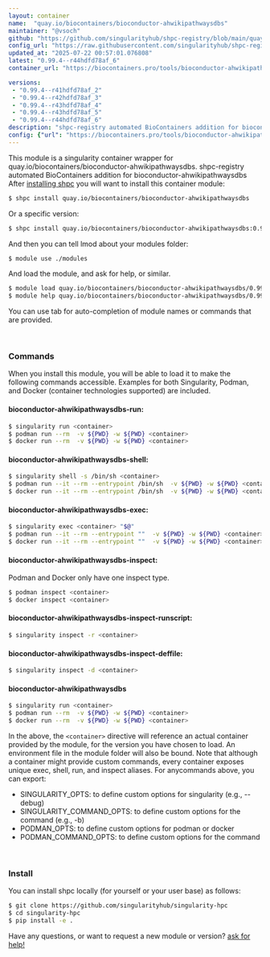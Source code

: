 ```yaml
---
layout: container
name:  "quay.io/biocontainers/bioconductor-ahwikipathwaysdbs"
maintainer: "@vsoch"
github: "https://github.com/singularityhub/shpc-registry/blob/main/quay.io/biocontainers/bioconductor-ahwikipathwaysdbs/container.yaml"
config_url: "https://raw.githubusercontent.com/singularityhub/shpc-registry/main/quay.io/biocontainers/bioconductor-ahwikipathwaysdbs/container.yaml"
updated_at: "2025-07-22 00:57:01.076808"
latest: "0.99.4--r44hdfd78af_6"
container_url: "https://biocontainers.pro/tools/bioconductor-ahwikipathwaysdbs"

versions:
 - "0.99.4--r41hdfd78af_2"
 - "0.99.4--r42hdfd78af_3"
 - "0.99.4--r43hdfd78af_4"
 - "0.99.4--r43hdfd78af_5"
 - "0.99.4--r44hdfd78af_6"
description: "shpc-registry automated BioContainers addition for bioconductor-ahwikipathwaysdbs"
config: {"url": "https://biocontainers.pro/tools/bioconductor-ahwikipathwaysdbs", "maintainer": "@vsoch", "description": "shpc-registry automated BioContainers addition for bioconductor-ahwikipathwaysdbs", "latest": {"0.99.4--r44hdfd78af_6": "sha256:bd1c955c5d0b6d23cb41cbdc31dd0284474dd0367aa6f7c597994f48f821d2f0"}, "tags": {"0.99.4--r41hdfd78af_2": "sha256:d535a63c9095e254d266bff511d96806d6d861e075bf7ffcae96e11f9a2c9c21", "0.99.4--r42hdfd78af_3": "sha256:1f99ca21af10355578eac462270502a186b65b307b57004ee0e4e113bebf4750", "0.99.4--r43hdfd78af_4": "sha256:7520c574acd1be4193ef1c91b49023a56c08a0fbf1f7f447783296d27c1d446a", "0.99.4--r43hdfd78af_5": "sha256:15ae93d2d007739aa1484829d46c761f8af574749efa8310fdb7a000b886d28c", "0.99.4--r44hdfd78af_6": "sha256:bd1c955c5d0b6d23cb41cbdc31dd0284474dd0367aa6f7c597994f48f821d2f0"}, "docker": "quay.io/biocontainers/bioconductor-ahwikipathwaysdbs"}
---
```


This module is a singularity container wrapper for quay.io/biocontainers/bioconductor-ahwikipathwaysdbs.
shpc-registry automated BioContainers addition for bioconductor-ahwikipathwaysdbs
After [installing shpc](#install) you will want to install this container module:


```bash
$ shpc install quay.io/biocontainers/bioconductor-ahwikipathwaysdbs
```

Or a specific version:

```bash
$ shpc install quay.io/biocontainers/bioconductor-ahwikipathwaysdbs:0.99.4--r44hdfd78af_6
```

And then you can tell lmod about your modules folder:

```bash
$ module use ./modules
```

And load the module, and ask for help, or similar.

```bash
$ module load quay.io/biocontainers/bioconductor-ahwikipathwaysdbs/0.99.4--r44hdfd78af_6
$ module help quay.io/biocontainers/bioconductor-ahwikipathwaysdbs/0.99.4--r44hdfd78af_6
```

You can use tab for auto-completion of module names or commands that are provided.

<br>

### Commands

When you install this module, you will be able to load it to make the following commands accessible.
Examples for both Singularity, Podman, and Docker (container technologies supported) are included.

#### bioconductor-ahwikipathwaysdbs-run:

```bash
$ singularity run <container>
$ podman run --rm  -v ${PWD} -w ${PWD} <container>
$ docker run --rm  -v ${PWD} -w ${PWD} <container>
```

#### bioconductor-ahwikipathwaysdbs-shell:

```bash
$ singularity shell -s /bin/sh <container>
$ podman run --it --rm --entrypoint /bin/sh  -v ${PWD} -w ${PWD} <container>
$ docker run --it --rm --entrypoint /bin/sh  -v ${PWD} -w ${PWD} <container>
```

#### bioconductor-ahwikipathwaysdbs-exec:

```bash
$ singularity exec <container> "$@"
$ podman run --it --rm --entrypoint ""  -v ${PWD} -w ${PWD} <container> "$@"
$ docker run --it --rm --entrypoint ""  -v ${PWD} -w ${PWD} <container> "$@"
```

#### bioconductor-ahwikipathwaysdbs-inspect:

Podman and Docker only have one inspect type.

```bash
$ podman inspect <container>
$ docker inspect <container>
```

#### bioconductor-ahwikipathwaysdbs-inspect-runscript:

```bash
$ singularity inspect -r <container>
```

#### bioconductor-ahwikipathwaysdbs-inspect-deffile:

```bash
$ singularity inspect -d <container>
```



#### bioconductor-ahwikipathwaysdbs

```bash
$ singularity run <container>
$ podman run --rm  -v ${PWD} -w ${PWD} <container>
$ docker run --rm  -v ${PWD} -w ${PWD} <container>
```


In the above, the `<container>` directive will reference an actual container provided
by the module, for the version you have chosen to load. An environment file in the
module folder will also be bound. Note that although a container
might provide custom commands, every container exposes unique exec, shell, run, and
inspect aliases. For anycommands above, you can export:

 - SINGULARITY_OPTS: to define custom options for singularity (e.g., --debug)
 - SINGULARITY_COMMAND_OPTS: to define custom options for the command (e.g., -b)
 - PODMAN_OPTS: to define custom options for podman or docker
 - PODMAN_COMMAND_OPTS: to define custom options for the command

<br>

### Install

You can install shpc locally (for yourself or your user base) as follows:

```bash
$ git clone https://github.com/singularityhub/singularity-hpc
$ cd singularity-hpc
$ pip install -e .
```

Have any questions, or want to request a new module or version? [ask for help!](https://github.com/singularityhub/singularity-hpc/issues)